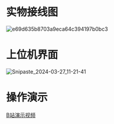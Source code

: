 # 实物接线图
![e69d635b8703a9eca64c394197b0bc3](https://github.com/Robot-Yue/CAN_Motor/assets/103190998/a2498101-8090-4091-948c-26e0f72955d0)

# 上位机界面
![Snipaste_2024-03-27_11-21-41](https://github.com/Robot-Yue/CAN_Motor/assets/103190998/9897d2ed-4fac-4d1b-bbea-971565d4f9a0)

# 操作演示
[B站演示视频](https://www.bilibili.com/video/BV1RJ4m177G1/?spm_id_from=333.999.list.card_archive.click&vd_source=9987e937e9154aaa6a7871491a523518)
